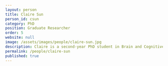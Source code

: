 ```yaml
---
layout: person 
title: Claire Sun
person_id: csun
category: PhD
position: Graduate Researcher
order: 5
website: null
image: /assets/images/people/claire-sun.jpg 
description: Claire is a second-year PhD student in Brain and Cognitive Sciences, working under the supervision of Cora Iordan.
permalink: /people/claire-sun
published: true
---
```

